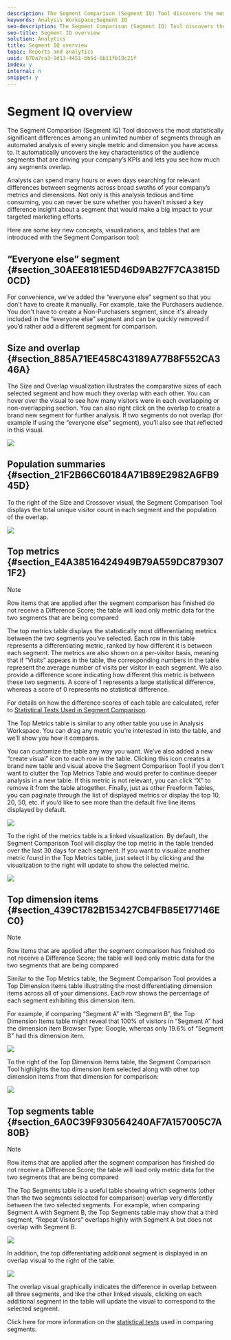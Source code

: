 ```yaml
---
description: The Segment Comparison (Segment IQ) Tool discovers the most statistically significant differences among an unlimited number of segments through an automated analysis of every single metric and dimension you have access to. It automatically uncovers the key characteristics of the audience segments that are driving your company’s KPIs and lets you see how much any segments overlap.
keywords: Analysis Workspace;Segment IQ
seo-description: The Segment Comparison (Segment IQ) Tool discovers the most statistically significant differences among an unlimited number of segments through an automated analysis of every single metric and dimension you have access to. It automatically uncovers the key characteristics of the audience segments that are driving your company’s KPIs and lets you see how much any segments overlap.
seo-title: Segment IQ overview
solution: Analytics
title: Segment IQ overview
topic: Reports and analytics
uuid: 070a7ca3-9d13-4451-bb5d-6b11fb19c21f
index: y
internal: n
snippet: y
---
```


# Segment IQ overview

The Segment Comparison (Segment IQ) Tool discovers the most statistically significant differences among an unlimited number of segments through an automated analysis of every single metric and dimension you have access to. It automatically uncovers the key characteristics of the audience segments that are driving your company’s KPIs and lets you see how much any segments overlap.

Analysts can spend many hours or even days searching for relevant differences between segments across broad swaths of your company’s metrics and dimensions. Not only is this analysis tedious and time consuming, you can never be sure whether you haven’t missed a key difference insight about a segment that would make a big impact to your targeted marketing efforts.

Here are some key new concepts, visualizations, and tables that are introduced with the Segment Comparison tool:

## “Everyone else” segment {#section_30AEE8181E5D46D9AB27F7CA3815D0CD}

For convenience, we’ve added the “everyone else” segment so that you don't have to create it manually. For example, take the Purchasers audience. You don't have to create a Non-Purchasers segment, since it's already included in the “everyone else” segment and can be quickly removed if you’d rather add a different segment for comparison.

## Size and overlap {#section_885A71EE458C43189A77B8F552CA346A}

The Size and Overlap visualization illustrates the comparative sizes of each selected segment and how much they overlap with each other. You can hover over the visual to see how many visitors were in each overlapping or non-overlapping section. You can also right click on the overlap to create a brand new segment for further analysis. If two segments do not overlap (for example if using the “everyone else” segment), you’ll also see that reflected in this visual.

![](assets/size-overlap.png)

## Population summaries {#section_21F2B66C60184A71B89E2982A6FB945D}

To the right of the Size and Crossover visual, the Segment Comparison Tool displays the total unique visitor count in each segment and the population of the overlap.

![](assets/population_summaries.png)

## Top metrics {#section_E4A38516424949B79A559DC8793071F2}

>[!NOTE]
>
>Row items that are applied after the segment comparison has finished do not receive a Difference Score; the table will load only metric data for the two segments that are being compared

The top metrics table displays the statistically most differentiating metrics between the two segments you’ve selected. Each row in this table represents a differentiating metric, ranked by how different it is between each segment. The metrics are also shown on a per-visitor basis, meaning that if “Visits” appears in the table, the corresponding numbers in the table represent the average number of visits per visitor in each segment. We also provide a difference score indicating how different this metric is between these two segments. A score of 1 represents a large statistical difference, whereas a score of 0 represents no statistical difference.

For details on how the difference scores of each table are calculated, refer to [Statistical Tests Used in Segment Comparison](../../../analysis-workspace/c-panels/c-segment-comparison/statistical-test.md#concept_0B6AC754EAED460283D4626983F838F4).

The Top Metrics table is similar to any other table you use in Analysis Workspace. You can drag any metric you’re interested in into the table, and we’ll show you how it compares.

You can customize the table any way you want. We’ve also added a new “create visual” icon to each row in the table. Clicking this icon creates a brand new table and visual above the Segment Comparison Tool if you don’t want to clutter the Top Metrics Table and would prefer to continue deeper analysis in a new table. If this metric is not relevant, you can click “X” to remove it from the table altogether. Finally, just as other Freeform Tables, you can paginate through the list of displayed metrics or display the top 10, 20, 50, etc. if you’d like to see more than the default five line items displayed by default.

![](assets/top-metrics.png)

To the right of the metrics table is a linked visualization. By default, the Segment Comparison Tool will display the top metric in the table trended over the last 30 days for each segment. If you want to visualize another metric found in the Top Metrics table, just select it by clicking and the visualization to the right will update to show the selected metric.

![](assets/linked-viz.png)

## Top dimension items {#section_439C1782B153427CB4FB85E177146EC0}

>[!NOTE]
>
>Row items that are applied after the segment comparison has finished do not receive a Difference Score; the table will load only metric data for the two segments that are being compared

Similar to the Top Metrics table, the Segment Comparison Tool provides a Top Dimension Items table illustrating the most differentiating dimension items across all of your dimensions. Each row shows the percentage of each segment exhibiting this dimension item.

For example, if comparing “Segment A” with “Segment B”, the Top Dimension Items table might reveal that 100% of visitors in “Segment A” had the dimension item Browser Type: Google, whereas only 19.6% of “Segment B” had this dimension item.

![](assets/top-dimension-item1.png)

To the right of the Top Dimension Items table, the Segment Comparison Tool highlights the top dimension item selected along with other top dimension items from that dimension for comparison:

![](assets/top-dimension-item.png)

## Top segments table {#section_6A0C39F930564240AF7A157005C7A80B}

>[!NOTE]
>
>Row items that are applied after the segment comparison has finished do not receive a Difference Score; the table will load only metric data for the two segments that are being compared

The Top Segments table is a useful table showing which segments (other than the two segments selected for comparison) overlap very differently between the two selected segments. For example, when comparing Segment A with Segment B, the Top Segments table may show that a third segment, “Repeat Visitors” overlaps highly with Segment A but does not overlap with Segment B.

![](assets/top-segments.png)

In addition, the top differentiating additional segment is displayed in an overlap visual to the right of the table:

![](assets/segment-overlap.png)

The overlap visual graphically indicates the difference in overlap between all three segments, and like the other linked visuals, clicking on each additional segment in the table will update the visual to correspond to the selected segment.

Click here for more information on the [statistical tests](../../../analysis-workspace/c-panels/c-segment-comparison/statistical-test.md#concept_0B6AC754EAED460283D4626983F838F4) used in comparing segments. 
